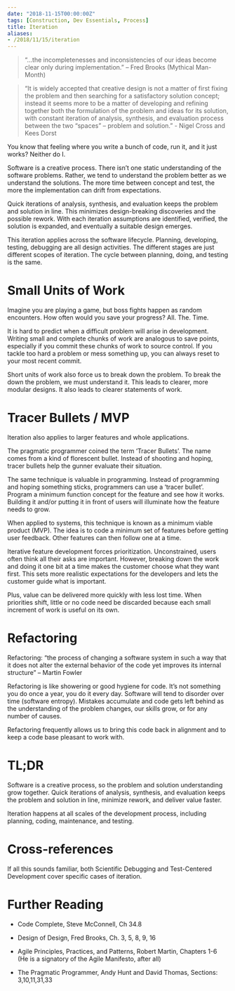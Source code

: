 ```yaml
---
date: "2018-11-15T00:00:00Z"
tags: [Construction, Dev Essentials, Process]
title: Iteration
aliases:
- /2018/11/15/iteration
---
```


>   “...the incompletenesses and inconsistencies of our ideas become clear only
>   during implementation.” – Fred Brooks (Mythical Man-Month)

>   “It is widely accepted that creative design is not a matter of first fixing
>   the problem and then searching for a satisfactory solution concept; instead
>   it seems more to be a matter of developing and refining together both the
>   formulation of the problem and ideas for its solution, with constant
>   iteration of analysis, synthesis, and evaluation process between the two
>   “spaces” – problem and solution.” - Nigel Cross and Kees Dorst

<!--more-->

You know that feeling where you write a bunch of code, run it, and it just works? Neither do I.

Software is a creative process. There isn’t one static understanding of the software problems. Rather, we tend to understand the problem better as we understand the solutions. The more time between concept and test, the more the implementation can drift from expectations.

Quick iterations of analysis, synthesis, and evaluation keeps the problem and solution in line. This minimizes design-breaking discoveries and the possible rework. With each iteration assumptions are identified, verified, the solution is expanded, and eventually a suitable design emerges.

This iteration applies across the software lifecycle. Planning, developing, testing, debugging are all design activities. The different stages are just different scopes of iteration. The cycle between planning, doing, and testing is the same.

Small Units of Work
===================

Imagine you are playing a game, but boss fights happen as random encounters. How often would you save your progress? All. The. Time.

It is hard to predict when a difficult problem will arise in development. Writing small and complete chunks of work are analogous to save points, especially if you commit these chunks of work to source control. If you tackle too hard a problem or mess something up, you can always reset to your most recent commit.

Short units of work also force us to break down the problem. To break the down the problem, we must understand it. This leads to clearer, more modular designs. It also leads to clearer statements of work.

Tracer Bullets / MVP
====================

Iteration also applies to larger features and whole applications.

The pragmatic programmer coined the term ‘Tracer Bullets’. The name comes from a kind of florescent bullet. Instead of shooting and hoping, tracer bullets help the gunner evaluate their situation.

The same technique is valuable in programming. Instead of programming and hoping something sticks, programmers can use a ‘tracer bullet’. Program a minimum function concept for the feature and see how it works. Building it and/or putting it in front of users will illuminate how the feature needs to grow.

When applied to systems, this technique is known as a minimum viable product (MVP). The idea is to code a minimum set of features before getting user feedback. Other features can then follow one at a time.

Iterative feature development forces prioritization. Unconstrained, users often think all their asks are important. However, breaking down the work and doing it one bit at a time makes the customer choose what they want first. This sets more
realistic expectations for the developers and lets the customer guide what is important.

Plus, value can be delivered more quickly with less lost time. When priorities shift, little or no code need be discarded because each small increment of work is useful on its own.

Refactoring
===========

Refactoring: “the process of changing a software system in such a way that it does not alter the external behavior of the code yet improves its internal structure” – Martin Fowler

Refactoring is like showering or good hygiene for code. It’s not something you do once a year, you do it every day. Software will tend to disorder over time (software entropy). Mistakes accumulate and code gets left behind as the understanding of the problem changes, our skills grow, or for any number of causes.

Refactoring frequently allows us to bring this code back in alignment and to keep a code base pleasant to work with.

TL;DR
=====

Software is a creative process, so the problem and solution understanding grow together. Quick iterations of analysis, synthesis, and evaluation keeps the problem and solution in line, minimize rework, and deliver value faster.

Iteration happens at all scales of the development process, including planning, coding, maintenance, and testing.

Cross-references
================

If all this sounds familiar, both Scientific Debugging and Test-Centered Development cover specific cases of iteration.

Further Reading
===============

-   Code Complete, Steve McConnell, Ch 34.8

-   Design of Design, Fred Brooks, Ch. 3, 5, 8, 9, 16

-   Agile Principles, Practices, and Patterns, Robert Martin, Chapters 1-6 (He is a signatory of the Agile Manifesto, after all)

-   The Pragmatic Programmer, Andy Hunt and David Thomas, Sections: 3,10,11,31,33
